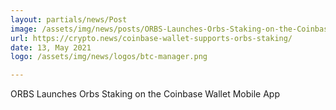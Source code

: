 ```yaml
---
layout: partials/news/Post
image: /assets/img/news/posts/ORBS-Launches-Orbs-Staking-on-the-Coinbase-Wallet-Mobile-App-btc-manager.jpeg
url: https://crypto.news/coinbase-wallet-supports-orbs-staking/
date: 13, May 2021
logo: /assets/img/news/logos/btc-manager.png

---
```



ORBS Launches Orbs Staking on the Coinbase Wallet Mobile App
